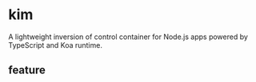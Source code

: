 # kim
A  lightweight inversion of control container for Node.js apps powered by TypeScript and Koa runtime.

## feature
